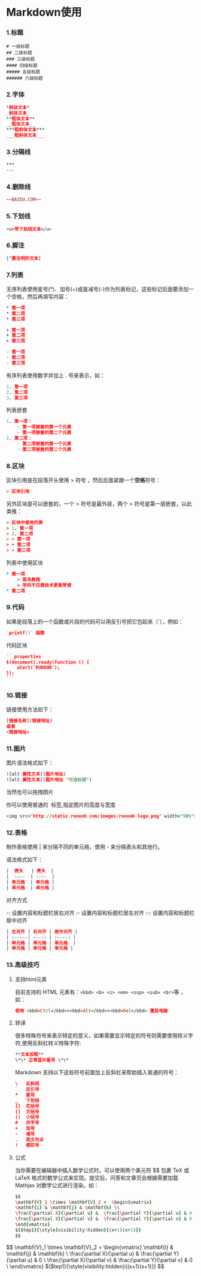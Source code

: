 # Markdown使用

### 1.标题

```pr
# 一级标题
## 二级标题
### 三级标题
#### 四级标题
##### 五级标题
###### 六级标题
```

### 2.字体

```pro
*斜体文本*
_斜体文本_
**粗体文本**
__粗体文本__
***粗斜体文本***
___粗斜体文本___
```

### 3.分隔线

```pro
***
---
```

### 4.删除线

```pro
~~BAIDU.COM~~
```

### 5.下划线

```pro
<u>带下划线文本</u>
```

### 6.脚注

```pro
[^要注明的文本]
```

### 7.列表

无序列表使用星号(*)、加号(+)或是减号(-)作为列表标记，这些标记后面要添加一个空格，然后再填写内容：

```pro
* 第一项
* 第二项
* 第三项

+ 第一项
+ 第二项
+ 第三项

- 第一项
- 第二项
- 第三项
```

有序列表使用数字并加上 . 号来表示，如：

```pro
1. 第一项
2. 第二项
3. 第三项
```

列表嵌套

```pro
1. 第一项：
    - 第一项嵌套的第一个元素
    - 第一项嵌套的第二个元素
2. 第二项：
    - 第二项嵌套的第一个元素
    - 第二项嵌套的第二个元素
```

### 8.区块

区块引用是在段落开头使用 > 符号 ，然后后面紧跟一个**空格**符号：

```pro
> 区块引用
```

另外区块是可以嵌套的，一个 > 符号是最外层，两个 > 符号是第一层嵌套，以此类推：

```pro
> 区块中使用列表
> 1. 第一项
> 2. 第二项
> + 第一项
> + 第二项
> + 第三项
```

列表中使用区块

```pro
* 第一项
    > 菜鸟教程
    > 学的不仅是技术更是梦想
* 第二项
```

### 9.代码

如果是段落上的一个函数或片段的代码可以用反引号把它包起来（`），例如：

```pro
`printf()` 函数
```

代码区块

```pro
​```properties
$(document).ready(function () {
    alert('RUNOOB');
});
​```
```

### 10.链接

链接使用方法如下：

```pro
[链接名称](链接地址)
或者
<链接地址>
```

### 11.图片

图片语法格式如下：

```pro
![alt 属性文本](图片地址)
![alt 属性文本](图片地址 "可选标题")
```

当然也可以拖拽图片

你可以使用普通的 <img> 标签,指定图片的高度与宽度

```pro
<img src="http://static.runoob.com/images/runoob-logo.png" width="50%">
```

### 12.表格

制作表格使用 | 来分隔不同的单元格，使用 - 来分隔表头和其他行。

语法格式如下：

```pro
|  表头   | 表头  |
|  ----  | ----  |
| 单元格  | 单元格 |
| 单元格  | 单元格 |
```

对齐方式

-: 设置内容和标题栏居右对齐
:- 设置内容和标题栏居左对齐
:-: 设置内容和标题栏居中对齐

```pro
| 左对齐 | 右对齐 | 居中对齐 |
| :-----| ----: | :----: |
| 单元格 | 单元格 | 单元格  |
| 单元格 | 单元格 | 单元格 |
```

### 13.高级技巧 

1. 支持html元素

   目前支持的 HTML 元素有：`<kbd> <b> <i> <em> <sup> <sub> <br>`等 ，如：

   ```pro
   使用 <kbd>Ctrl</kbd>+<kbd>Alt</kbd>+<kbd>Del</kbd> 重启电脑
   ```

2. 转译

   很多特殊符号来表示特定的意义，如果需要显示特定的符号则需要使用转义字符,使用反斜杠转义特殊字符:

   ```pro
   **文本加粗** 
   \*\* 正常显示星号 \*\*
   ```

   Markdown 支持以下这些符号前面加上反斜杠来帮助插入普通的符号：

   ```pro
   \   反斜线
   `   反引号
   *   星号
   _   下划线
   {}  花括号
   []  方括号
   ()  小括号
   #   井字号
   +   加号
   -   减号
   .   英文句点
   !   感叹号
   ```

3. 公式

   当你需要在编辑器中插入数学公式时，可以使用两个美元符 $$ 包裹 TeX 或 LaTeX 格式的数学公式来实现。提交后，问答和文章页会根据需要加载 Mathjax 对数学公式进行渲染。如：

   ```pro
   $$
   \mathbf{V}_1 \times \mathbf{V}_2 =  \begin{vmatrix} 
   \mathbf{i} & \mathbf{j} & \mathbf{k} \\
   \frac{\partial X}{\partial u} &  \frac{\partial Y}{\partial u} & 0 \\
   \frac{\partial X}{\partial v} &  \frac{\partial Y}{\partial v} & 0 \\
   \end{vmatrix}
   ${$tep1}{\style{visibility:hidden}{(x+1)(x+1)}}
   $$
   ```

$$
\mathbf{V}_1 \times \mathbf{V}_2 =  \begin{vmatrix} 
\mathbf{i} & \mathbf{j} & \mathbf{k} \\
\frac{\partial X}{\partial u} &  \frac{\partial Y}{\partial u} & 0 \\
\frac{\partial X}{\partial v} &  \frac{\partial Y}{\partial v} & 0 \\
\end{vmatrix}
${$tep1}{\style{visibility:hidden}{(x+1)(x+1)}}
$$

